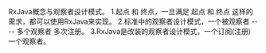 RxJava概念与观察者设计模式。
    1.起点 和 终点，一旦满足 起点 和 终点 这样的需求，都可以使用RxJava来实现。
    2.标准中的观察者设计模式，一个被观察者 ---- 多个观察者 多次注册。
    3.RxJava是改装的观察者设计模式，一个订阅(注册) 一个观察者。
    

